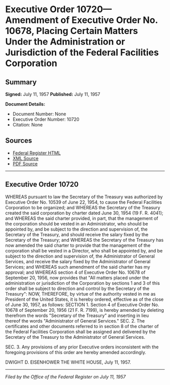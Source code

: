 # Executive Order 10720—Amendment of Executive Order No. 10678, Placing Certain Matters Under the Administration or Jurisdiction of the Federal Facilities Corporation

## Summary

**Signed:** July 11, 1957
**Published:** July 11, 1957

**Document Details:**
- Document Number: None
- Executive Order Number: 10720
- Citation: None

## Sources
- [Federal Register HTML](https://www.presidency.ucsb.edu/documents/executive-order-10720-amendment-executive-order-no-10678-placing-certain-matters-under-the)
- [XML Source](None)
- [PDF Source](None)

---

## Executive Order 10720

WHEREAS pursuant to law the Secretary of the Treasury was authorized by Executive Order No. 10539 of June 22, 1954, to cause the Federal Facilities Corporation to be organized; and
WHEREAS the Secretary of the Treasury created the said corporation by charter dated June 30, 1954 (19 F. R. 4041); and
WHEREAS the said charter provided, in part, that the management of the corporation should be vested in an Administrator, who should be appointed by, and be subject to the direction and supervision of, the Secretary of the Treasury, and should receive the salary fixed by the Secretary of the Treasury; and
WHEREAS the Secretary of the Treasury has now amended the said charter to provide that the management of the corporation shall be vested in a Director, who shall be appointed by, and be subject to the direction and supervision of, the Administrator of General Services, and receive the salary fixed by the Administrator of General Services; and
WHEREAS such amendment of the said charter has my approval; and
WHEREAS section 4 of Executive Order No. 10678 of September 20, 1956, now provides that "All matters placed under the administration or jurisdiction of the Corporation by sections 1 and 3 of this order shall be subject to direction and control by the Secretary of the Treasury":
NOW, THEREFORE, by virtue of the authority vested in me as President of the United States, it is hereby ordered, effective as of the close of June 30, 1957, as follows:
SECTION 1. Section 4 of Executive Order No. 10678 of September 20, 1956 (21 F. R. 7199), is hereby amended by deleting therefrom the words "Secretary of the Treasury" and inserting in lieu thereof the words "Administrator of General Services."
SEC. 2. The certificates and other documents referred to in section 8 of the charter of the Federal Facilities Corporation shall be assigned and delivered by the Secretary of the Treasury to the Administrator of General Services.

SEC. 3. Any provisions of any prior Executive orders inconsistent with the foregoing provisions of this order are hereby amended accordingly.

DWIGHT D. EISENHOWER
THE WHITE HOUSE,
July 11, 1957.

---

*Filed by the Office of the Federal Register on July 11, 1957*
